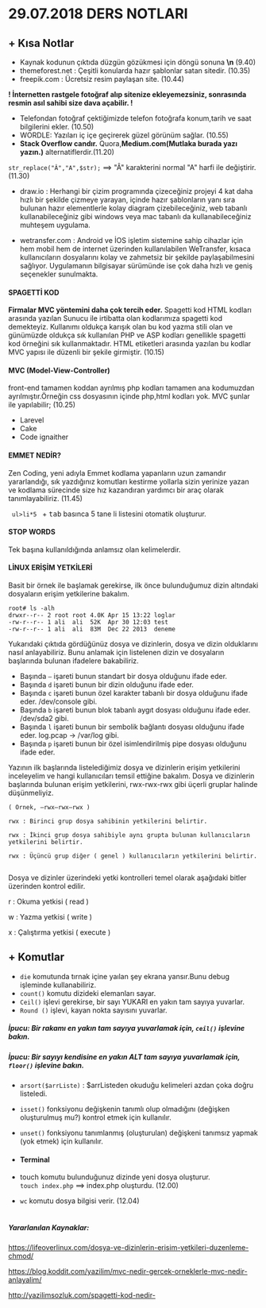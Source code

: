 # 29.07.2018 DERS NOTLARI

## + Kısa Notlar
- Kaynak kodunun çıktıda düzgün gözükmesi için döngü sonuna <b>\n</b> (9.40)
-  themeforest.net : Çeşitli konularda hazır şablonlar satan sitedir. (10.35)
- freepik.com : Ücretsiz resim paylaşan site. (10.44)

<b>! İnternetten rastgele fotoğraf alıp sitenize ekleyemezsiniz, sonrasında resmin asıl sahibi size dava açabilir. ! </b>
- Telefondan fotoğraf çektiğimizde telefon fotoğrafa konum,tarih ve saat bilgilerini ekler. (10.50)
- WORDLE: Yazıları iç içe geçirerek güzel görünüm sağlar. (10.55)
- <b>Stack Overflow candır.</b> Quora,<b>Medium.com(Mutlaka burada yazı yazın.)</b> alternatiflerdir.(11.20)

```str_replace("Â","A",$str);``` ==> "Â" karakterini normal "A" harfi ile değiştirir. (11.30)

- draw.io : Herhangi bir çizim programında çizeceğiniz projeyi 4 kat daha hızlı bir şekilde çizmeye yarayan, içinde hazır şablonların yanı sıra bulunan hazır elementlerle kolay diagram çizebileceğiniz, web tabanlı kullanabileceğiniz gibi windows veya mac tabanlı da kullanabileceğiniz muhteşem uygulama.

- wetransfer.com : Android ve İOS işletim sistemine sahip cihazlar için hem mobil hem de internet üzerinden kullanılabilen WeTransfer, kısaca kullanıcıların dosyalarını kolay ve zahmetsiz bir şekilde paylaşabilmesini sağlıyor. Uygulamanın bilgisayar sürümünde ise çok daha hızlı ve geniş seçenekler sunulmakta.

#### SPAGETTİ KOD
<b> Firmalar MVC yöntemini daha çok tercih eder.</b> Spagetti kod HTML kodları arasında yazılan Sunucu ile irtibatta olan kodlarımıza spagetti kod demekteyiz. Kullanımı oldukça karışık olan bu kod yazma stili olan ve günümüzde oldukça sık kullanılan PHP ve ASP kodları genellikle spagetti kod örneğini sık kullanmaktadır. HTML etiketleri arasında yazılan bu kodlar MVC yapısı ile düzenli bir şekile girmiştir. (10.15)

#### MVC (Model-View-Controller)
front-end tamamen koddan ayrılmış php kodları tamamen ana kodumuzdan ayrılmıştır.Örneğin css dosyasının içinde php,html kodları yok. MVC şunlar ile yapılabilir; (10.25)
- Larevel
- Cake
- Code ignaither

#### EMMET NEDİR?

 Zen Coding, yeni adıyla Emmet kodlama yapanların uzun zamandır yararlandığı, sık yazdığınız komutları kestirme yollarla sizin yerinize yazan ve kodlama sürecinde size hız kazandıran yardımcı bir araç olarak tanımlayabiliriz. (11.45)

<code> ul>li*5 </code> + <kbd>tab</kbd> basınca 5 tane li listesini otomatik oluşturur.

#### STOP WORDS

Tek başına kullanıldığında anlamsız olan kelimelerdir.

#### LİNUX ERİŞİM YETKİLERİ

Basit bir örnek ile başlamak gerekirse, ilk önce bulunduğumuz dizin altındaki dosyaların erişim yetkilerine bakalım.
```
root# ls -alh
drwxr--r-- 2 root root 4.0K Apr 15 13:22 loglar
-rw-r--r-- 1 ali  ali  52K  Apr 30 12:03 test
-rw-r--r-- 1 ali  ali  83M  Dec 22 2013  deneme
```
Yukarıdaki çıktıda gördüğünüz dosya ve dizinlerin, dosya ve dizin olduklarını nasıl anlayabiliriz. Bunu anlamak için listelenen dizin ve dosyaların başlarında bulunan ifadelere bakabiliriz.

- Başında ```–``` işareti bunun standart bir dosya olduğunu ifade eder.
- Başında ```d``` işareti bunun bir dizin olduğunu ifade eder.
- Başında ```c``` işareti bunun özel karakter tabanlı bir dosya olduğunu ifade eder. /dev/console gibi.
- Başında ```b``` işareti bunun blok tabanlı aygıt dosyası olduğunu ifade eder.  /dev/sda2  gibi.
- Başında ```l```  işareti bunun bir sembolik bağlantı dosyası olduğunu ifade eder. log.pcap ->  /var/log gibi.
- Başında ```p``` işareti bunun bir özel isimlendirilmiş pipe dosyası olduğunu ifade eder.


Yazının ilk başlarında listelediğimiz dosya ve dizinlerin erişim yetkilerini inceleyelim ve hangi kullanıcıları temsil ettiğine bakalım. Dosya ve dizinlerin başlarında bulunan erişim yetkilerini,    rwx-rwx-rwx gibi üçerli gruplar halinde düşünmeliyiz.

```
( Örnek, –rwx–rwx–rwx )

rwx : Birinci grup dosya sahibinin yetkilerini belirtir.

rwx : İkinci grup dosya sahibiyle aynı grupta bulunan kullanıcıların yetkilerini belirtir.

rwx : Üçüncü grup diğer ( genel ) kullanıcıların yetkilerini belirtir.


```
Dosya ve dizinler üzerindeki yetki kontrolleri temel olarak aşağıdaki bitler üzerinden kontrol edilir.

r : Okuma yetkisi  ( read )

w : Yazma yetkisi  ( write )

x : Çalıştırma yetkisi  ( execute )
## + Komutlar
- ```die``` komutunda tırnak içine yaılan şey ekrana yansır.Bunu debug işleminde kullanabiliriz.
- ```count()``` komutu dizideki elemanları sayar.
- ```Ceil()``` işlevi gerekirse, bir sayı YUKARI en yakın tam sayıya yuvarlar.
- ```Round ()``` işlevi, kayan nokta sayısını yuvarlar.
##### İpucu: Bir rakamı en yakın tam sayıya yuvarlamak için, ```ceil()``` işlevine bakın.
##### İpucu: Bir sayıyı kendisine en yakın ALT tam sayıya yuvarlamak için, ```floor()``` işlevine bakın.
- ```arsort($arrListe)``` : $arrListeden okuduğu kelimeleri azdan çoka doğru listeledi.
- ```isset()``` fonksiyonu değişkenin tanımlı olup olmadığını (değişken oluşturulmuş mu?) kontrol etmek için kullanılır.
- ```unset()``` fonksiyonu tanımlanmış (oluşturulan) değişkeni tanımsız yapmak (yok etmek) için kullanılır.


- #### Terminal
- touch komutu bulunduğunuz dizinde yeni dosya oluşturur.</br>
```touch index.php``` ==> index.php oluşturdu. (12.00)

- ```wc``` komutu dosya bilgisi verir. (12.04)
<br></br>
##### Yararlanılan Kaynaklar:
https://lifeoverlinux.com/dosya-ve-dizinlerin-erisim-yetkileri-duzenleme-chmod/

https://blog.koddit.com/yazilim/mvc-nedir-gercek-orneklerle-mvc-nedir-anlayalim/

http://yazilimsozluk.com/spagetti-kod-nedir-

